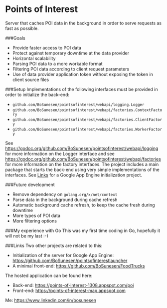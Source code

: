 # Points of Interest
Server that caches POI data in the background
in order to serve requests as fast as possible.

###Goals
- Provide faster access to POI data
- Protect against temporary downtime at the data provider
- Horizontal scalability
- Parsing POI data to a more workable format
- Filtering POI data according to client request parameters
- Use of data provider application token without exposing the token in client source files

###Setup
Implementations of the following interfaces must be provided in order to initialize the back-end:
- `github.com/BoSunesen/pointsofinterest/webapi/logging.Logger`
- `github.com/BoSunesen/pointsofinterest/webapi/factories.ContextFactory`
- `github.com/BoSunesen/pointsofinterest/webapi/factories.ClientFactory`
- `github.com/BoSunesen/pointsofinterest/webapi/factories.WorkerFactory`

See https://godoc.org/github.com/BoSunesen/pointsofinterest/webapi/logging
for more information on the Logger interface and
see https://godoc.org/github.com/BoSunesen/pointsofinterest/webapi/factories
for more information on the factory interfaces.
The project includes a main package that starts the back-end using very simple implementations
of the interfaces. See [Links](#links) for a Google App Engine initialization project.

###Future development
- Remove dependency on `golang.org/x/net/context`
- Parse data in the background during cache refresh
- Automatic background cache refresh, to keep the cache fresh during downtime
- More types of POI data
- More filtering options

###My experience with Go
This was my first time coding in Go, hopefully it will not be my last :-)

###Links
Two other projects are related to this:
- Initialization of the server for Google App Engine: https://github.com/BoSunesen/pointsofinterestlauncher
- A minimal front-end: https://github.com/BoSunesen/FoodTrucks

The hosted application can be found here:
- Back-end: https://points-of-interest-1308.appspot.com/poi
- Front-end: https://points-of-interest-map.appspot.com

Me: https://www.linkedin.com/in/bosunesen
